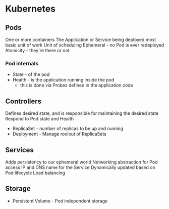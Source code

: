 # Kubernetes  
  
## Pods  
One or more containers
The Application or Service being deployed
most basic unit of work Unit of scheduling 
Ephemeral - no Pod is ever redeployed
Atomicity - they're there or not  

### Pod internals 
- State - of the pod
- Health - is the application running inside the pod
  - this is done via Probes defined in the application code
  
  
## Controllers  
Defines desired state, and is responsible for maintaining the desired state  
Respond to Pod state and Health
- ReplicaSet - number of replicas to be up and running  
- Deployment - Manage roolout of ReplicaSets  


## Services 
Adds persistency to our ephemeral world
Networking abstraction for Pod access
IP and DNS name for the Service
Dynamically updated based on Pod lifecycle
Load balancing

## Storage
- Persistent Volume - Pod independent storage

